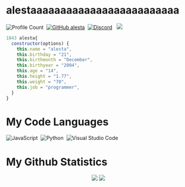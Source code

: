 
# alestaaaaaaaaaaaaaaaaaaaaaaaaa
![Profile Count](https://komarev.com/ghpvc/?username=alestaxq&color=red)&nbsp;
[![GitHub alesta](https://img.shields.io/github/followers/alestaxq?label=follow&style=social)](https://github.com/alestaxq)&nbsp;
<a href="https://discord.com/users/918903891553320990"><img alt="Discord" src="https://img.shields.io/badge/@alesta-2f3236?style=flat&logo=discord&logoColor=blue" /></a> &nbsp;
<a href="https://instagram.com/alestaxq"><img src="https://img.shields.io/badge/@alesta-E4405F?style=flat&logo=Instagram&logoColor=white"/></a> &nbsp;

```js
1843 alesta{
  constructor(options) {
    this.name = "alesta",
    this.birthday = "21",
    this.birthmonth = "December",
    this.birthyear = "2004",
    this.age = "14",
    this.height = "1.77",
    this.weight = "70",
    this.job = "programmer",
  }
}
```

  # My Code Languages
![JavaScript](https://img.shields.io/badge/-JavaScript-05122A?style=flat&logo=javascript)&nbsp;
![Python](https://img.shields.io/badge/-Python-05122A?style=flat&logo=python)&nbsp;
![Visual Studio Code](https://img.shields.io/badge/-Visual%20Studio%20Code-05122A?style=flat&logo=visual-studio-code&logoColor=007ACC)&nbsp;


  # My Github Statistics
<p align="center">
  <a href="https://github.com/alestaxq/" target="_blank"><img src="https://github-readme-stats.vercel.app/api/top-langs/?username=alestaxq&langs_count=10&custom_title=Most+Used+Languages&bg_color=171a1f&text_color=fff&icon_color=ff0000&hide_border=true&title_color=ff0000"/></a>
  <a href="https://github.com/alestaxq/" target="_blank"><img src="https://github-readme-stats.vercel.app/api?username=alestaxq&show_icons=true&border_radius=10px&title_color=ff0000&hide_border=true&bg_color=171a1f&text_color=fff&icon_color=ff0000&custom_title=alestaxq%27s+Github+Statistics"/></a>
</p>

